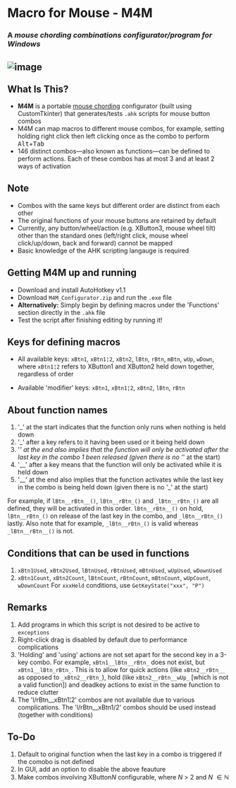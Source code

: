 Macro for Mouse - M4M
===========================================
### A ***mouse chording combinations** configurator/program for Windows*
![image](https://github.com/kysterics/M4M/assets/63026996/d308b8e5-7095-419b-81c9-1332de587652)
<br>
<br>
What Is This?
-----------------------------
* **M4M** is a portable [mouse chording](https://en.wikipedia.org/wiki/Mouse_chording) configurator (built using CustomTkinter) that generates/tests `.ahk` scripts for mouse button combos
* M4M can map macros to different mouse combos, for example, setting holding right click then left clicking once as the combo to perform <kbd>Alt</kbd>+<kbd>Tab</kbd>
* 146 distinct combos—also known as functions—can be defined to perform actions. Each of these combos has at most 3 and at least 2 ways of activation

Note
-----------------------------
* Combos with the same keys but different order are distinct from each other
* The original functions of your mouse buttons are retained by default
* Currently, any button/wheel/action (e.g. XButton3, mouse wheel tilt) other than the standard ones (left/right click, mouse wheel click/up/down, back and forward) cannot be mapped
* Basic knowledge of the AHK scripting langauge is required

Getting M4M up and running
---------------------------
* Download and install AutoHotkey v1.1
* Download `M4M_Configurator.zip` and run the `.exe` file
* **Alternatively:** Simply begin by defining macros under the 'Functions' section directly in the `.ahk` file
* Test the script after finishing editing by running it!

Keys for defining macros
---------------------------
* All available keys: `xBtn1`, `xBtn1¦2`, `xBtn2`, `lBtn`, `rBtn`, `mBtn`, `wUp`, `wDown`, where `xBtn1¦2` refers to XButton1 and XButton2 held down together, regardless of order

* Available 'modifier' keys: `xBtn1`, `xBtn1¦2`, `xBtn2`, `lBtn`, `rBtn`

About function names
---------------------------
1. '_' at the start indicates that the function only runs when nothing is held down
1. '_' after a key refers to it having been used or it being held down
1. '_' at the end also implies that the function will only be activated after the last key in the combo 1 been released (given there is no '_' at the start)
1. '__' after a key means that the function will only be activated while it is held down
1. '__' at the end also implies that the function activates while the last key in the combo is being held down (given there is no '_' at the start)

For example, if `lBtn__rBtn__()`, `lBtn__rBtn_()` and `_lBtn__rBtn_()` are all defined, they will be activated in this order. `lBtn__rBtn__()` on hold, `lBtn__rBtn_()` on release of the last key in the combo, and `_lBtn__rBtn_()` lastly. Also note that for example, `_lBtn__rBtn_()` is valid whereas `_lBtn__rBtn__()` is not.

Conditions that can be used in functions
---------------------------
1. `xBtn1Used`, `xBtn2Used`, `lBtnUsed`, `rBtnUsed`, `mBtnUsed`, `wUpUsed`, `wDownUsed`
1. `xBtn1Count`, `xBtn2Count`, `lBtnCount`, `rBtnCount`, `mBtnCount`, `wUpCount`, `wDownCount`
For `xxxHeld` conditions, use `GetKeyState("xxx", "P")`

Remarks
---------------------------
1. Add programs in which this script is not desired to be active to `exceptions`
1. Right-click drag is disabled by default due to performance complications
1. 'Holding' and 'using' actions are not set apart for the second key in a 3-key combo. For example, `xBtn1__lBtn__rBtn_` does not exist, but `xBtn1__lBtn_rBtn_`. This is to allow for quick actions (like `xBtn2__rBtn__` as opposed to `_xBtn2__rBtn_`), hold (like `xBtn2__rBtn__wUp_` [which is not a valid function]) and deadkey actions to exist in the same function to reduce clutter
1. The 'l/rBtn__xBtn1¦2' combos are not available due to various complications. The 'l/rBtn__xBtn1/2' combos should be used instead (together with conditions)

To-Do
---------------------------
1. Default to original function when the last key in a combo is triggered if the comobo is not defined
2. In GUI, add an option to disable the above feauture
3. Make combos involving XButton*N* configurable, where *N* > 2 and *N* $\in \mathbb{N}$
